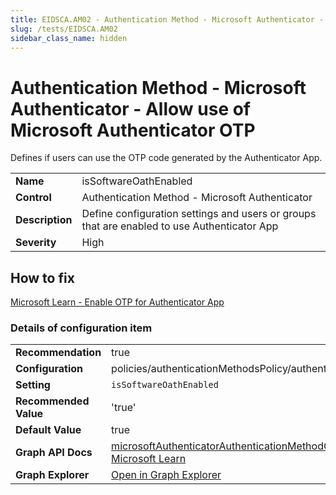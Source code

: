 ```yaml
---
title: EIDSCA.AM02 - Authentication Method - Microsoft Authenticator - Allow use of Microsoft Authenticator OTP
slug: /tests/EIDSCA.AM02
sidebar_class_name: hidden
---
```


# Authentication Method - Microsoft Authenticator - Allow use of Microsoft Authenticator OTP

Defines if users can use the OTP code generated by the Authenticator App.

| | |
|-|-|
| **Name** | isSoftwareOathEnabled |
| **Control** | Authentication Method - Microsoft Authenticator |
| **Description** | Define configuration settings and users or groups that are enabled to use Authenticator App |
| **Severity** | High |

## How to fix

[Microsoft Learn - Enable OTP for Authenticator App](https://learn.microsoft.com/en-us/entra/identity/authentication/concept-authentication-methods-manage#authentication-methods-policy)

### Details of configuration item
| | |
|-|-|
| **Recommendation** | true |
| **Configuration** | policies/authenticationMethodsPolicy/authenticationMethodConfigurations('MicrosoftAuthenticator') |
| **Setting** | `isSoftwareOathEnabled` |
| **Recommended Value** | 'true' |
| **Default Value** | true |
| **Graph API Docs** | [microsoftAuthenticatorAuthenticationMethodConfiguration resource type - Microsoft Graph v1.0 - Microsoft Learn](https://learn.microsoft.com/en-us/graph/api/resources/microsoftauthenticatorauthenticationmethodconfiguration) |
| **Graph Explorer** | [Open in Graph Explorer](https://developer.microsoft.com/en-us/graph/graph-explorer?request=policies/authenticationMethodsPolicy/authenticationMethodConfigurations('MicrosoftAuthenticator')&method=GET&version=beta&GraphUrl=https://graph.microsoft.com) |



